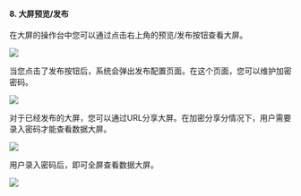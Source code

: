 #### 8. 大屏预览/发布

在大屏的操作台中您可以通过点击右上角的预览/发布按钮查看大屏。

![](https://github.com/jdcloudcom/cn/blob/edit/image/Data-Visualization/media/a082f3f48a15c524e600aabe3a5979a5.png)



当您点击了发布按钮后，系统会弹出发布配置页面。在这个页面，您可以维护加密密码。

![](https://github.com/jdcloudcom/cn/blob/edit/image/Data-Visualization/media/5e248bfd8c7d9b5fb6b164fe0361579e.png)



对于已经发布的大屏，您可以通过URL分享大屏。在加密分享分情况下，用户需要录入密码才能查看数据大屏。

![](https://github.com/jdcloudcom/cn/blob/edit/image/Data-Visualization/media/5d7be174b947d1d73e816ff2793b211f.png)



用户录入密码后，即可全屏查看数据大屏。

![](https://github.com/jdcloudcom/cn/blob/edit/image/Data-Visualization/media/4ffadbaf3dba6f9002dfa514fc98aae8.png)
